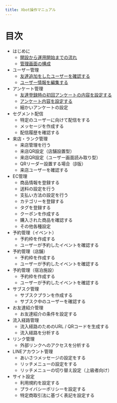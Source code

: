 ```yaml
---
title: Xbot操作マニュアル
---
```

# 目次

- はじめに
  - [開設から運用開始までの流れ](start/to-end.md)
  - [管理画面の構成](start/screen-composition.md)
- ユーザー管理
  - [友達追加をしたユーザーを確認する](user/list.md)
  - [ユーザー情報を編集する](user/detail.md)
- アンケート管理
  - [友達登録時の初回アンケートの内容を設定する](survey/customer.md)
  - [アンケート内容を設定する](survey/create.md)
  - 細かいアンケートの設定
- セグメント配信
  - 特定のユーザーに向けて配信をする
  - メッセージを作成する
  - 配信履歴を確認する
- 来店・ランク管理
  - 来店管理を行う
  - 来店QR設定（店舗設置型）
  - 来店QR設定（ユーザー画面読み取り型）
  - QRリーダー設置する場合（β版）
  - 来店ユーザーを確認する
- EC管理
  - 商品情報を登録する
  - 送料の設定を行う
  - 支払い方法の設定を行う
  - カテゴリーを登録する
  - タグを登録する
  - クーポンを作成する
  - 購入された商品を確認する
  - その他各種設定
- 予約管理（イベント）
  - 予約枠を作成する
  - ユーザーが予約したイベントを確認する
- 予約管理（店舗）
  - 予約枠を作成する
  - ユーザーが予約したイベントを確認する
- 予約管理（宿泊施設）
  - 予約枠を作成する
  - ユーザーが予約したイベントを確認する
- サブスク管理
  - サブスクプランを作成する
  - サブスク中のユーザーを確認する
- お友達紹介管理
  - お友達紹介の条件を設定する
- 流入経路管理
  - 流入経路のためのURL / QRコードを生成する
  - 流入経路を分析する
- リンク管理
  - 外部リンクへのアクセスを分析する
- LINEアカウント管理
  - あいさつメッセージの設定をする
  - リッチメニューの設定をする
  - リッチメニューの切り替え設定（上級者向け）
- サイト設定
  - 利用規約を設定する
  - プライバシーポリシーを設定する
  - 特定商取引法に基づく表記を設定する